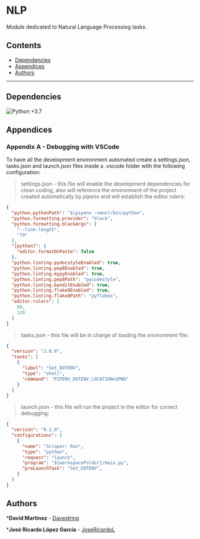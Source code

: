 # NLP

Module dedicated to Natural Language Processing tasks.

## Contents

- [Dependencies](#dependencies)
- [Appendices](#Appendices)
- [Authors](#Authors)

---

## Dependencies

![Python +3.7](https://img.shields.io/badge/python-+3.7-blue.svg)

## Appendices

### Appendix A - Debugging with VSCode

To have all the development environment automated create a settings.json, tasks.json and launch.json files inside a .vscode folder with the following configuration:

> settings.json - this file will enable the development dependencies for clean coding, also will reference the *environment* of the project created automatically by *pipenv* and will establish the editor rulers:

```json
{
  "python.pythonPath": "$(pipenv -venv)/bin/python",
  "python.formatting.provider": "black",
  "python.formatting.blackArgs": [
    "--line-length",
    "79"
  ],
  "[python]": {
    "editor.formatOnPaste": false
  },
  "python.linting.pydocstyleEnabled": true,
  "python.linting.pep8Enabled": true,
  "python.linting.mypyEnabled": true,
  "python.linting.pep8Path": "pycodestyle",
  "python.linting.banditEnabled": true,
  "python.linting.flake8Enabled": true,
  "python.linting.flake8Path": "pyflakes",
  "editor.rulers": [
    80,
    120
  ]
}
```

> tasks.json - this file will be in charge of loading the *environment* file:

```json
{
  "version": "2.0.0",
  "tasks": [
    {
      "label": "Set_DOTENV",
      "type": "shell",
      "command": "PIPENV_DOTENV_LOCATION=$PWD"
    }
  ]
}
```

> launch.json - this file will run the project in the editor for correct debugging:

```json
{
  "version": "0.2.0",
  "configurations": [
    {
      "name": "Scraper: Run",
      "type": "python",
      "request": "launch",
      "program": "${workspaceFolder}/main.py",
      "preLaunchTask": "Set_DOTENV",
    }
  ]
}
```

## Authors

***David Martinez** - [Davestring](https://github.com/Davestring)

***José Ricardo López García** - [JoseRicardoL](https://github.com/JoseRicardoL)
